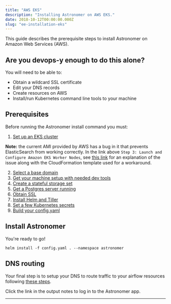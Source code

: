```yaml
---
title: "AWS EKS"
description: "Installing Astronomer on AWS EKS."
date: 2018-10-12T00:00:00.000Z
slug: "ee-installation-eks"
---
```

This guide describes the prerequisite steps to install Astronomer on Amazon Web Services (AWS).

## Are you devops-y enough to do this alone?

You will need to be able to:

* Obtain a wildcard SSL certificate
* Edit your DNS records
* Create resources on AWS
* Install/run Kubernetes command line tools to your machine

## Prerequisites

Before running the Astronomer install command you must:

1. [Set up an EKS cluster](https://docs.aws.amazon.com/eks/latest/userguide/getting-started.html)

**Note:** the current AMI provided by AWS has a bug in it that prevents ElasticSearch from working correctly. In the link above `Step 3: Launch and Configure Amazon EKS Worker Nodes`, see [this link](https://forum.astronomer.io/t/elasticsearch-wont-work-on-eks/163/2) for an explanation of the issue along with the CloudFormation template used for a workaround.

2. [Select a base domain](https://astronomer.io/docs/ee-installation-base-domain)
3. [Get your machine setup with needed dev tools](https://astronomer.io/docs/ee-installation-dev-env)
4. [Create a stateful storage set](https://astronomer.io/docs/ee-installation-aws-stateful-set)
5. [Get a Postgres server running](https://astronomer.io/docs/ee-installation-postgres)
6. [Obtain SSL](https://astronomer.io/docs/ee-installation-ssl)
7. [Install Helm and Tiller](https://astronomer.io/docs/ee-installation-helm)
8. [Set a few Kubernetes secrets](https://astronomer.io/docs/ee-installation-k8s-secrets)
9. [Build your config.yaml](https://preview.astronomer.io/docs/ee-configyaml/)


## Install Astronomer

You're ready to go!

```shell
helm install -f config.yaml . --namespace astronomer
```

## DNS routing

Your final step is to setup your DNS to route traffic to your airflow resources following [these steps](https://astronomer.io/docs/ee-installation-aws-dns).

Click the link in the output notes to log in to the Astronomer app.

---

